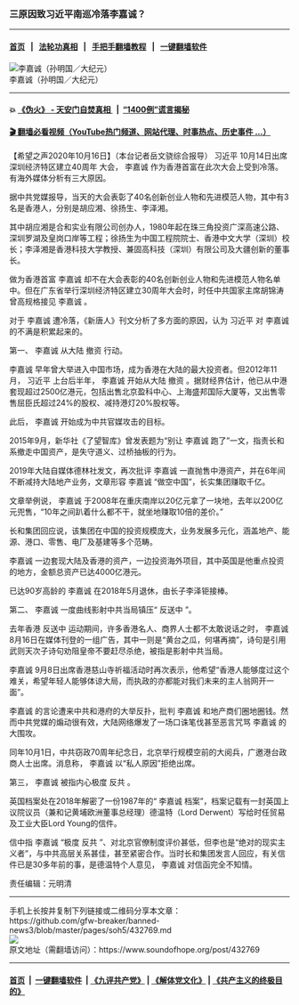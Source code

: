 ### 三原因致习近平南巡冷落李嘉诚？
------------------------

#### [首页](https://github.com/gfw-breaker/banned-news3/blob/master/README.md) &nbsp;&nbsp;|&nbsp;&nbsp; [法轮功真相](https://github.com/begood0513/basic/blob/master/README.md)  &nbsp;&nbsp;|&nbsp;&nbsp; [手把手翻墙教程](https://github.com/gfw-breaker/guides/wiki)  &nbsp;&nbsp;|&nbsp;&nbsp; [一键翻墙软件](https://github.com/gfw-breaker/nogfw/blob/master/README.md)  



<div><img alt="李嘉诚（孙明国／大纪元）" src="https://img.soundofhope.org/2020-01/1579847142899.jpg"/>
<br/><figcaption class="caption">
 李嘉诚（孙明国／大纪元）
</figcaption></div><hr/>

#### 💥 [《伪火》 - 天安门自焚真相 ](http://158.247.195.190:10000/videos/blog/weihuo.html)&nbsp; |&nbsp; [“1400例”谎言揭秘  ](http://158.247.195.190:10000/videos/blog/jiexi1400.html)

#### [ 🎬  翻墙必看视频（YouTube热门频道、网站代理、时事热点、历史事件 ...）](https://github.com/gfw-breaker/links/blob/master/banned.md)

<div><div class="Content__Wrapper sc-1bvya0-0 grZQxZ">
 <p class="meta-top">
  <span class="meta">
   【希望之声2020年10月16日】（本台记者岳文骁综合报导）
  </span>
  <ok href="/term/1063">
   习近平
  </ok>
  10月14日出席
  <ok href="/term/397090">
   深圳经济特区建立40周年
  </ok>
  大会，
  <ok href="/term/3199">
   李嘉诚
  </ok>
  作为香港首富在此次大会上受到冷落。有海外媒体分析有三大原因。
 </p>
 <p>
  据中共党媒报导，当天的大会表彰了40名创新创业人物和先进模范人物，其中有3名是香港人，分别是胡应湘、徐扬生、李泽湘。
 </p>
 <div class="AD_Embed__Wrap-sc-1xslmin-0 igMuqX module desktop">
  <div>
  </div>
 </div>
 <p>
  其中胡应湘是合和实业有限公司创办人，1980年起在珠三角投资广深高速公路、深圳罗湖及皇岗口岸等工程；徐扬生为中国工程院院士、香港中文大学（深圳）校长；李泽湘是香港科技大学教授、兼固高科技（深圳）有限公司及大疆创新的董事长。
 </p>
 <p>
  做为香港首富
  <ok href="/term/3199">
   李嘉诚
  </ok>
  却不在大会表彰的40名创新创业人物和先进模范人物名单中。但在广东省举行深圳经济特区建立30周年大会时，时任中共国家主席胡锦涛曾高规格接见
  <ok href="/term/3199">
   李嘉诚
  </ok>
  。
 </p>
 <p>
  对于
  <ok href="/term/3199">
   李嘉诚
  </ok>
  遭冷落，《新唐人》刊文分析了多方面的原因，认为
  <ok href="/term/1063">
   习近平
  </ok>
  对
  <ok href="/term/3199">
   李嘉诚
  </ok>
  的不满是积累起来的。
 </p>
 <p>
  第一、
  <ok href="/term/3199">
   李嘉诚
  </ok>
  从大陆
  <ok href="/term/82448">
   撤资
  </ok>
  行动。
 </p>
 <p>
  <ok href="/term/3199">
   李嘉诚
  </ok>
  早年曾大举进入中国市场，成为香港在大陆的最大投资者。但2012年11月，
  <ok href="/term/1063">
   习近平
  </ok>
  上台后半年，
  <ok href="/term/3199">
   李嘉诚
  </ok>
  开始从大陆
  <ok href="/term/82448">
   撤资
  </ok>
  。据财经界估计，他已从中港套现超过2500亿港元，包括出售北京盈科中心、上海盛邦国际大厦等，又出售零售屈臣氏超过24%的股权、减持港灯20%股权等。
 </p>
 <p>
  此后，
  <ok href="/term/3199">
   李嘉诚
  </ok>
  开始成为中共官媒攻击的目标。
 </p>
 <p>
  2015年9月，新华社《了望智库》曾发表题为“别让
  <ok href="/term/3199">
   李嘉诚
  </ok>
  跑了”一文，指责长和系撤走中国资产，是失守道义、过桥抽板的行为。
 </p>
 <p>
  2019年大陆自媒体德林社发文，再次批评
  <ok href="/term/3199">
   李嘉诚
  </ok>
  一直抛售中港资产，并在6年间不断减持大陆地产业务，文章形容
  <ok href="/term/3199">
   李嘉诚
  </ok>
  “做空中国”，长实集团赚取千亿。
 </p>
 <p>
  文章举例说，
  <ok href="/term/3199">
   李嘉诚
  </ok>
  于2008年在重庆南岸以20亿元拿了一块地，去年以200亿元兜售，“10年之间趴着什么都不干，就坐地赚取10倍的差价。”
 </p>
 <p>
  长和集团回应说，该集团在中国的投资规模庞大，业务发展多元化，涵盖地产、能源、港口、零售、电厂及基建等多个范畴。
 </p>
 <p>
  <ok href="/term/3199">
   李嘉诚
  </ok>
  一边套现大陆及香港的资产，一边投资海外项目，其中英国是他重点投资的地方，金额总资产已达4000亿港元。
 </p>
 <p>
  已达90岁高龄的
  <ok href="/term/3199">
   李嘉诚
  </ok>
  在2018年5月退休，由长子李泽钜接棒。
 </p>
 <p>
  第二、
  <ok href="/term/3199">
   李嘉诚
  </ok>
  一度曲线影射中共当局镇压“
  <ok href="/term/1010">
   反送中
  </ok>
  ”。
 </p>
 <p>
  去年香港
  <ok href="/term/1010">
   反送中
  </ok>
  运动期间，许多香港名人、商界人士都不太敢说话之时，
  <ok href="/term/3199">
   李嘉诚
  </ok>
  8月16日在媒体刊登的一组广告，其中一则是“黄台之瓜，何堪再摘”，诗句是引用武则天次子诗句劝阻皇帝不要赶尽杀绝，被指是影射中共当局。
 </p>
 <p>
  <ok href="/term/3199">
   李嘉诚
  </ok>
  9月8日出席香港慈山寺祈福活动时再次表示，他希望“香港人能够度过这个难关，希望年轻人能够体谅大局，而执政的亦都能对我们未来的主人翁网开一面”。
 </p>
 <p>
  <ok href="/term/3199">
   李嘉诚
  </ok>
  的言论遭来中共和港府的大举反扑，批判
  <ok href="/term/3199">
   李嘉诚
  </ok>
  和地产商们圈地圈钱。然而中共党媒的煽动很有效，大陆网络爆发了一场口诛笔伐甚至恶言咒骂
  <ok href="/term/3199">
   李嘉诚
  </ok>
  的大围攻。
 </p>
 <div class="AD_Embed__Wrap-sc-1xslmin-0 igMuqX module desktop">
  <div>
  </div>
 </div>
 <p>
  同年10月1日，中共窃政70周年纪念日，北京举行规模空前的大阅兵，广邀港台政商人士出席。消息称，
  <ok href="/term/3199">
   李嘉诚
  </ok>
  以“私人原因”拒绝出席。
 </p>
 <p>
  第三，
  <ok href="/term/3199">
   李嘉诚
  </ok>
  被指内心极度
  <ok href="/term/969">
   反共
  </ok>
  。
 </p>
 <p>
  英国档案处在2018年解密了一份1987年的“
  <ok href="/term/3199">
   李嘉诚
  </ok>
  档案”，档案记载有一封英国上议院议员（兼和记黄埔欧洲董事总经理）德温特（Lord Derwent）写给时任贸易及工业大臣Lord Young的信件。
 </p>
 <p>
  信中指
  <ok href="/term/3199">
   李嘉诚
  </ok>
  “极度
  <ok href="/term/969">
   反共
  </ok>
  ”、对北京官僚制度评价甚低，但李也是“绝对的现实主义者”，与中共高层关系甚佳，甚至紧密合作。当时长和集团发言人回应，有关信件已是30多年前的事，是德温特个人意见，
  <ok href="/term/3199">
   李嘉诚
  </ok>
  对信函完全不知情。
 </p>
 <p class="meta-btm">
  责任编辑：元明清
 </p>
</div>
</div>
<hr/>
手机上长按并复制下列链接或二维码分享本文章：<br/>
https://github.com/gfw-breaker/banned-news3/blob/master/pages/soh5/432769.md <br/>
<a href='https://github.com/gfw-breaker/banned-news3/blob/master/pages/soh5/432769.md'><img src='https://github.com/gfw-breaker/banned-news3/blob/master/pages/soh5/432769.md.png'/></a> <br/>
原文地址（需翻墙访问）：https://www.soundofhope.org/post/432769


------------------------
#### [首页](https://github.com/gfw-breaker/banned-news3/blob/master/README.md) &nbsp;|&nbsp; [一键翻墙软件](https://github.com/gfw-breaker/nogfw/blob/master/README.md) &nbsp;| [《九评共产党》](https://github.com/gfw-breaker/9ping.md/blob/master/README.md#九评之一评共产党是什么) | [《解体党文化》](https://github.com/gfw-breaker/jtdwh.md/blob/master/README.md) | [《共产主义的终极目的》](https://github.com/gfw-breaker/gczydzjmd.md/blob/master/README.md)


<img src='http://gfw-breaker.win/banned-news3/pages/soh5/432769.md' width='0px' height='0px'/>